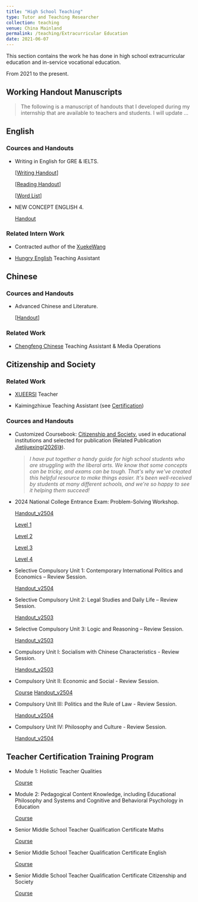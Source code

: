```yaml
---
title: "High School Teaching"
type: Tutor and Teaching Researcher
collection: teaching
venue: China Mainland
permalink: /teaching/Extracurricular Education
date: 2021-06-07
---
```


This section contains the work he has done in high school extracurricular education and in-service vocational education.

From 2021 to the present.

## Working Handout Manuscripts

> The following is a manuscript of handouts that I developed during my internship that are available to teachers and students.
> I will update ...

## English

### Cources and Handouts

- Writing in English for GRE & IELTS.
  
  [[Writing Handout](https://github.com/samuelssj123/WareHouse/raw/refs/heads/master/Eng_Writing.pdf)]
  
  [[Reading Handout](https://mailbnueducn-my.sharepoint.com/:b:/g/personal/sjs_mail_bnu_edu_cn/EXoJu019KaNEiFw5C63TvXUB1v-Bkotv_Kh6h3oudNAbow?e=bPerkE)]

  [[Word List](https://mailbnueducn-my.sharepoint.com/:x:/g/personal/sjs_mail_bnu_edu_cn/EenMmwKCMTZIu209iqpw2NgBj2HjFmAiaf67ms3Xn56zTg?e=xK8Ir4)]

 - NEW CONCEPT ENGLISH 4.
 
   [Handout](https://mailbnueducn-my.sharepoint.com/:b:/g/personal/sjs_mail_bnu_edu_cn/EQJRwyYCpohNok6a1VVruqkB7NLE9JOyadEcDGvDFVhE4w?e=DMrG5j)

### Related Intern Work

  - Contracted author of the [XuekeWang]((https://www.zxxk.com/)) 
    
  - [Hungry English]((http://www.hungry-english.com/)) Teaching Assistant 
    
## Chinese

### Cources and Handouts

- Advanced Chinese and Literature.

  [[Handout](https://mailbnueducn-my.sharepoint.com/:b:/g/personal/sjs_mail_bnu_edu_cn/Ecl6-bY7m-9LnSoBZDrvheAB9b2vQ2_clGUe7JXeWjCoXA?e=LBQW8e)]

### Related Work

- [Chengfeng Chinese](https://mailbnueducn-my.sharepoint.com/:b:/g/personal/sjs_mail_bnu_edu_cn/EUrrSPj-ZL9CkN2ds_Q_O8cBbBdhyHGchxdsFV7vSSG-rQ?e=tqhznB) Teaching Assistant & Media Operations

## Citizenship and Society

### Related Work

- [XUEERSI](https://www.xueersi.com/) Teacher 
  
- Kaimingzhixue Teaching Assistant (see [Certification](https://mailbnueducn-my.sharepoint.com/:b:/g/personal/sjs_mail_bnu_edu_cn/EeLG9Jtsb_JLjnBCEIajUkkBi2-gKGwP2EHaOlDBrnfmBQ?e=WF0qQD))


### Cources and Handouts

- Customized Coursebook: [Citizenship and Society](https://mailbnueducn-my.sharepoint.com/:b:/g/personal/sjs_mail_bnu_edu_cn/EaYSwN-QNZ9Lqy_QzeLg4MoBaKeOt1e_EY3NdLxun5ih5Q?e=UbNHWD), used in educational institutions and selected for publication (Related Publication [Jietijuexing(2026)》](https://book.yunzhan365.com/bookcase/zzon/index.html)). 
  > *I have put together a handy guide for high school students who are struggling with the liberal arts. We know that some concepts can be tricky, and exams can be tough. That's why we've created this helpful resource to make things easier. It's been well-received by students at many different schools, and we're so happy to see it helping them succeed!*

- 2024 National College Entrance Exam: Problem-Solving Workshop.

  [Handout_v2504](https://mailbnueducn-my.sharepoint.com/:b:/g/personal/sjs_mail_bnu_edu_cn/EQg_VgClG8FEgYJc-CA3u9oBc5gndEnWFdTFifGRI7SbHg?e=PpdBCI)

  [Level 1](https://www.bilibili.com/video/BV1pDfJY2Ejf/)

  [Level 2](https://www.bilibili.com/video/BV1r593YrEM1/)

  [Level 3](https://www.bilibili.com/video/BV1fWRJY8EL8/)

  [Level 4](https://www.bilibili.com/video/BV1aXZAY7EJH/)  

- Selective Compulsory Unit 1: Contemporary International Politics and Economics – Review Session.
  
  [Handout_v2504](https://mailbnueducn-my.sharepoint.com/:b:/g/personal/sjs_mail_bnu_edu_cn/EYe0UW0TiApLsu605ovuCLYBQo2JeqerhWD6lOD2UzdhMw?e=7yRuM8)
  
- Selective Compulsory Unit 2: Legal Studies and Daily Life – Review Session.

  [Handout_v2503](https://mailbnueducn-my.sharepoint.com/:b:/g/personal/sjs_mail_bnu_edu_cn/EYTP38U2vHNCgxOrEMjVDAMBseyBLb9cpqlZDXgKW4GWVQ?e=ahzuii)

- Selective Compulsory Unit 3: Logic and Reasoning – Review Session.
  
  [Handout_v2503](https://mailbnueducn-my.sharepoint.com/:b:/g/personal/sjs_mail_bnu_edu_cn/ES9eVeBPetRMh8CrccvbF4MBsTTT4HUCDvZGnVGsZTzwTA?e=0ah5em)

- Compulsory Unit Ⅰ: Socialism with Chinese Characteristics - Review Session.

  [Handout_v2503](https://mailbnueducn-my.sharepoint.com/:b:/g/personal/sjs_mail_bnu_edu_cn/EXd8HyHzGd5AkV8RzVL7aBkBT7AQ98SA_W3vZ4kvcMD8ZQ?e=cBjk5t)

- Compulsory Unit Ⅱ: Economic and Social - Review Session.

  [Course](https://youtu.be/P7SIBD39KFI) [Handout_v2504](https://mailbnueducn-my.sharepoint.com/:b:/g/personal/sjs_mail_bnu_edu_cn/EdOEKOdkTxxOv8DjibaQq4QB7RN-hlq4kfRmCg_AJ7ozEw?e=ZX8TLk)

- Compulsory Unit III: Politics and the Rule of Law - Review Session.

  [Handout_v2504](https://mailbnueducn-my.sharepoint.com/:b:/g/personal/sjs_mail_bnu_edu_cn/EdWU_aCbU_ZHkTti1A7gzCwBYC1zwNGdDEXesHJU4NEy-A?e=DchQdw)

- Compulsory Unit IV: Philosophy and Culture - Review Session.

  [Handout_v2504](https://mailbnueducn-my.sharepoint.com/:b:/g/personal/sjs_mail_bnu_edu_cn/Ef1XBYbPAjBLt4RTAg_BCnkBgmYwes01NL52-RW0mxYmKQ?e=5pttqM)

## Teacher Certification Training Program

- Module 1: Holistic Teacher Qualities

  [Course](https://www.bilibili.com/video/BV1n14y197Cd/)
  
- Module 2: Pedagogical Content Knowledge, including Educational Philosophy and Systems and Cognitive and Behavioral Psychology in Education
  
  [Course](https://www.bilibili.com/video/BV1Du4y1m7Gu/)
  
- Senior Middle School Teacher Qualification Certificate Maths

  [Course](https://www.bilibili.com/video/BV1ES421P7v4/)
  
- Senior Middle School Teacher Qualification Certificate English

  [Course](https://www.bilibili.com/video/BV1pM4y1H7mb/)
  
- Senior Middle School Teacher Qualification Certificate Citizenship and Society

  [Course](https://www.bilibili.com/video/BV1ar421M7Es/)
  
  



  
